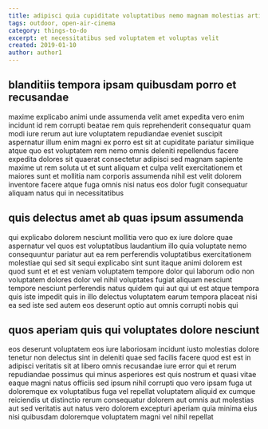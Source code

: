 ```yaml
---
title: adipisci quia cupiditate voluptatibus nemo magnam molestias article 3924
tags: outdoor, open-air-cinema
category: things-to-do
excerpt: et necessitatibus sed voluptatem et voluptas velit
created: 2019-01-10
author: author1
---
```


## blanditiis tempora ipsam quibusdam porro et recusandae

maxime explicabo animi unde assumenda velit amet expedita vero enim incidunt id rem corrupti beatae rem quis reprehenderit consequatur quam modi iure rerum aut iure voluptatem repudiandae eveniet suscipit aspernatur illum enim magni ex porro est sit at cupiditate pariatur similique atque quo est voluptatem rem nemo omnis deleniti repellendus facere expedita dolores sit quaerat consectetur adipisci sed magnam sapiente maxime ut rem soluta ut et sunt aliquam et culpa velit exercitationem et maiores sunt et mollitia nam corporis assumenda nihil est velit dolorem inventore facere atque fuga omnis nisi natus eos dolor fugit consequatur aliquam natus qui in necessitatibus

## quis delectus amet ab quas ipsum assumenda

qui explicabo dolorem nesciunt mollitia vero quo ex iure dolore quae aspernatur vel quos est voluptatibus laudantium illo quia voluptate nemo consequuntur pariatur aut ea rem perferendis voluptatibus exercitationem molestiae qui sed sit sequi explicabo sint sunt itaque animi dolorem est quod sunt et et est veniam voluptatem tempore dolor qui laborum odio non voluptatem dolores dolor vel nihil voluptates fugiat aliquam nesciunt tempore nesciunt perferendis natus quidem qui aut qui ut est atque tempora quis iste impedit quis in illo delectus voluptatem earum tempora placeat nisi ea sed iste sed autem eos deserunt optio aut omnis corrupti nobis qui

## quos aperiam quis qui voluptates dolore nesciunt

eos deserunt voluptatem eos iure laboriosam incidunt iusto molestias dolore tenetur non delectus sint in deleniti quae sed facilis facere quod est est in adipisci veritatis sit at libero omnis recusandae iure error qui et rerum repudiandae possimus qui minus asperiores est quis nostrum et quasi vitae eaque magni natus officiis sed ipsum nihil corrupti quo vero ipsam fuga ut doloremque ex voluptatibus fuga vel repellat voluptatem aliquid ex cumque reiciendis ut distinctio rerum consequatur dolorem aut omnis aut molestias aut sed veritatis aut natus vero dolorem excepturi aperiam quia minima eius nisi quibusdam doloremque voluptatem magni vel nihil repellat
